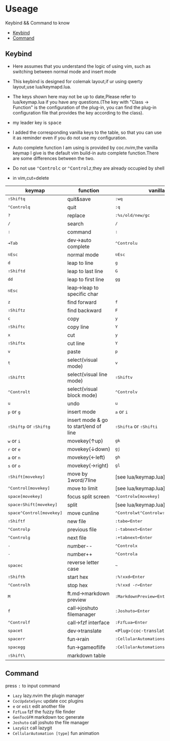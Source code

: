 Useage
===

Keybind && Command to know

<!-- markdown-toc GFM -->

* [Keybind](#keybind)
* [Command](#command)

<!-- markdown-toc -->

Keybind
---
- Here assumes that you understand the logic of using vim, such as switching between normal mode and insert mode

- This keybind is designed for colemak layout,if ur using qwerty layout,use lua/keymapd.lua.

- The keys shown here may not be up to date,Please refer to lua/keymap.lua if you have any questions.(The key with "Class -> Function" is the configuration of the plug-in, you can find the plug-in configuration file that provides the key according to the class).

- my leader key is <kbd>space</kbd>

- I added the corresponding vanilla keys to the table, so that you can use it as reminder even if you do not use my configuration.

- Auto complete function I am using is provided by coc.nvim,the vanilla keymap I give is the default vim build-in auto complete function.There are some differences between the two.

- Do not use <kbd>⌃Control</kbd><kbd>c</kbd> or <kbd>⌃Control</kbd><kbd>z</kbd>,they are already occupied by shell

- in vim,cut=delete

|keymap|function|vanilla keymap|
|-|-|-|
|<kbd>⇧Shift</kbd><kbd>q</kbd>|quit&save|<kbd>:</kbd><kbd>w</kbd><kbd>q</kbd>|
|<kbd>⌃Control</kbd><kbd>q</kbd>|quit|<kbd>:</kbd><kbd>q</kbd>|
|<kbd>?</kbd>|replace|<kbd>:%s/old/new/gc</kbd>|
|<kbd>/</kbd>|search|<kbd>/</kbd>|
|<kbd>:</kbd>|command|<kbd>:</kbd>|
|<kbd>⇥Tab</kbd>|dev->auto complete|<kbd>⌃Control</kbd><kbd>u</kbd>
|<kbd>⎋Esc</kbd>|normal mode|<kbd>⎋Esc</kbd>|
|<kbd>d</kbd>|leap to line|<kbd>g</kbd>|
|<kbd>⇧Shift</kbd><kbd>d</kbd>|leap to last line|<kbd>G</kbd>|
|<kbd>d</kbd><kbd>d</kbd>|leap to first line|<kbd>g</kbd><kbd>g</kbd>|
|<kbd>⎋Esc</kbd>|leap->leap to specific char||
|<kbd>z</kbd>|find forward|<kbd>f</kbd>|
|<kbd>⇧Shift</kbd><kbd>z</kbd>|find backward|<kbd>F</kbd>|
|<kbd>c</kbd>|copy|<kbd>y</kbd>|
|<kbd>⇧Shift</kbd><kbd>c</kbd>|copy line|<kbd>Y</kbd>|
|<kbd>x</kbd>|cut|<kbd>y</kbd>|
|<kbd>⇧Shift</kbd><kbd>x</kbd>|cut line|<kbd>Y</kbd>|
|<kbd>v</kbd>|paste|<kbd>p</kbd>|
|<kbd>t</kbd>|select(visual mode)|<kbd>v</kbd>|
|<kbd>⇧Shift</kbd><kbd>t</kbd>|select(visual line mode)|<kbd>⇧Shift</kbd><kbd>v</kbd>|
|<kbd>⌃Control</kbd><kbd>t</kbd>|select(visual block mode)|<kbd>⌃Control</kbd><kbd>v</kbd>|
|<kbd>u</kbd>|undo|<kbd>u</kbd>|
|<kbd>p</kbd> or <kbd>g</kbd>|insert mode|<kbd>a</kbd> or <kbd>i</kbd>|
|<kbd>⇧Shift</kbd><kbd>p</kbd> or <kbd>⇧Shift</kbd><kbd>g</kbd>|insert mode & go to start/end of line|<kbd>⇧Shift</kbd><kbd>a</kbd> or <kbd>⇧Shift</kbd><kbd>i</kbd>|
|<kbd>w</kbd> or <kbd>i</kbd>|movekey(↑up)|<kbd>gk</kbd>|
|<kbd>r</kbd> or <kbd>e</kbd>|movekey(↓down)|<kbd>gj</kbd>|
|<kbd>a</kbd> or <kbd>n</kbd>|movekey(←left)|<kbd>gh</kbd>|
|<kbd>s</kbd> or <kbd>o</kbd>|movekey(→right)|<kbd>gl</kbd>|
|<kbd>⇧Shift</kbd><kbd>[movekey]</kbd>|move by 1word/7line|[see lua/keymap.lua]|
|<kbd>⌃Control</kbd><kbd>[movekey]</kbd>|move to limit|[see lua/keymap.lua]|
|<kbd>space</kbd><kbd>[movekey]</kbd>|focus split screen|<kbd>⌃Control</kbd><kbd>w</kbd><kbd>[movekey]</kbd>|
|<kbd>space</kbd><kbd>⇧Shift</kbd><kbd>[movekey]</kbd>|split|[see lua/keymap.lua]|
|<kbd>space</kbd><kbd>⌃Control</kbd><kbd>[movekey]</kbd>|move cunline|<kbd>⌃Control</kbd><kbd>w</kbd><kbd>t</kbd><kbd>⌃Control</kbd><kbd>w</kbd><kbd>⇧Shift</kbd><kbd>h/k</kbd>|
|<kbd>⇧Shift</kbd><kbd>f</kbd>|new file|<kbd>:tabe</kbd><kbd>↩Enter</kbd>|
|<kbd>⌃Control</kbd><kbd>p</kbd>|previous file|<kbd>:-tabnext</kbd><kbd>↩Enter</kbd>
|<kbd>⌃Control</kbd><kbd>g</kbd>|next file|<kbd>:+tabnext</kbd><kbd>↩Enter</kbd>
|<kbd>-</kbd>|number--|<kbd>⌃Control</kbd><kbd>x</kbd>
|<kbd>-</kbd>|number++|<kbd>⌃Control</kbd><kbd>a</kbd>
|<kbd>space</kbd><kbd>c</kbd>|reverse letter case|<kbd>~</kbd>
|<kbd>⇧Shift</kbd><kbd>h</kbd>|start hex|<kbd>:%!xxd</kbd><kbd>↩Enter</kbd>|
|<kbd>⌃Control</kbd><kbd>h</kbd>|stop hex|<kbd>:%!xxd -r</kbd><kbd>↩Enter</kbd>|
|<kbd>M</kbd>|ft.md->markdown preview|<kbd>:MarkdownPreview</kbd><kbd>↩Enter</kbd>
|<kbd>f</kbd>|call->joshuto filemanager|<kbd>:Joshuto</kbd><kbd>↩Enter</kbd>
|<kbd>⌃Control</kbd><kbd>f</kbd>|call->fzf interface|<kbd>:FzfLua</kbd><kbd>↩Enter</kbd>
|<kbd>space</kbd><kbd>t</kbd>|dev->translate|``<Plug>(coc-translator-p)``|
|<kbd>space</kbd><kbd>r</kbd><kbd>r</kbd>|fun->rain|<kbd>:CellularAutomation</kbd><kbd>space</kbd><kbd>make_it_rain</kbd><kbd>↩Enter</kbd>
|<kbd>space</kbd><kbd>g</kbd><kbd>g</kbd>|fun->gameoflife|<kbd>:CellularAutomation</kbd><kbd>space</kbd><kbd>game_of_life</kbd><kbd>↩Enter</kbd>
|<kbd>⇧Shift</kbd>``\``|markdown table||

Command
---
press <kbd>:</kbd> to input command

- ``Lazy`` lazy.nvim the plugin manager
- ``CocUpdateSync`` update coc plugins
- ``e`` or ``edit`` edit another file
- ``FzfLua`` fzf the fuzzy file finder
- ``GenTocGFM`` markdown toc generate
- ``Joshuto`` call joshuto the file manager
- ``LazyGit`` call lazygit
- ``CellularAutomation [type]`` fun animation

